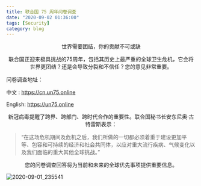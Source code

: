 ```yaml
---
title: 联合国 75 周年问卷调查
date: "2020-09-02 01:36:00"
tags: [Security]
category: blog
---
```

<div align="center">
<p class="large" align="center">世界需要团结，你的贡献不可或缺</p>
<p class="big" align="center">联合国正迎来极具挑战的75周年，包括其历史上最严重的全球卫生危机，它会将世界更团结？还是会导致分裂和不信任？您的意见非常重要。</p>
</div>

<!-- more -->

问卷调查地址：

中文   : https://cn.un75.online

English: https://un75.online

<p class="big" align="center">新冠病毒提醒了跨界、跨部门、跨时代合作的重要性。联合国秘书长安东尼奥·古特雷斯表示：</p>

> “在这场危机期间及危机之后，我们所做的一切都必须着重于建设更加平等、包容和可持续的经济和社会共同体，以应对重大流行疾病、气候变化以及我们面临的重大其他全球挑战。”

<p class="big" align="center">您的问卷调查回答将为当前和未来的全球优先事项提供重要信息。</p>

![2020-09-01\_235541](//static.nykz.org/blog/images/2020-09-02/2020-09-01__235541.avif)

<script>
document.addEventListener('scroll', () => {
	var topProcess = document.getElementById("top-progress");
	var processValue = topProcess.value;
	if (processValue == 100) {
		setTimeout(tips(),10000)
	}
});
function tips(){
  alert("注意：填写地址时，请直接输入最后一级区划的名字，网站会自动搜索实际地址。");
  location.href="https://cn.un75.online/";
}
</script>
